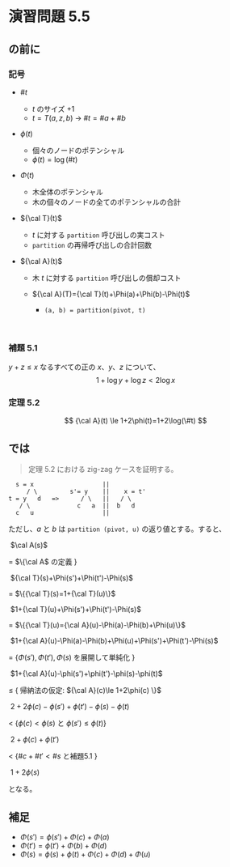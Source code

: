 # 演習問題 5.5

## の前に

### 記号

- $\#t$
  - $t$ のサイズ $+1$
  - $t=T(a,z,b)\  \rightarrow\  \#t=\#a+\#b$ 

- $\phi(t)$
  - 個々のノードのポテンシャル
  - $\phi(t)=\log(\#t)$

- $\Phi(t)$

  - 木全体のポテンシャル
  - 木の個々のノードの全てのポテンシャルの合計

- ${\cal T}(t)$
  -  $t$ に対する `partition` 呼び出しの実コスト
  -  `partition` の再帰呼び出しの合計回数

- ${\cal A}(t)$
  - 木 $t$ に対する `partition` 呼び出しの償却コスト

  - ${\cal A}(T)={\cal T}(t)+\Phi(a)+\Phi(b)-\Phi(t)$

    - `(a, b) = partition(pivot, t)`

    ​

### 補題 5.1

$y+z\le x$ なるすべての正の $x$、$y$、$z$ について、
$$
1+\log y +\log z<2\log x
$$

### 定理 5.2

$$
{\cal A}(t) \le 1+2\phi(t)=1+2\log(\#t)
$$

## では

>  定理 5.2 における zig-zag ケースを証明する。

```
  s = x                   ||
     / \         s'= y    ||    x = t'
t = y   d   =>      / \   ||   / \
   / \             c   a  ||  b   d
  c   u                   ||
```

ただし、$a$ と $b$  は `partition (pivot, u)` の返り値とする。すると、

​	$\cal A(s)$

$=$ 		$\{\cal A$ の定義 $\}$

​	${\cal T}(s)+\Phi(s')+\Phi(t')-\Phi(s)$

$=$ 		$\{{\cal T}(s)=1+{\cal T}(u)\}$

​	$1+{\cal T}(u)+\Phi(s')+\Phi(t')-\Phi(s)$

$=$		$\{{\cal T}(u)={\cal A}(u)-\Phi(a)-\Phi(b)+\Phi(u)\}$

​	$1+{\cal A}(u)-\Phi(a)-\Phi(b)+\Phi(u)+\Phi(s')+\Phi(t')-\Phi(s)$

$=$		$\{\Phi(s'), \Phi(t'), \Phi(s)$ を展開して単純化 $\}$

​	$1+{\cal A}(u)-\phi(s')+\phi(t')-\phi(s)-\phi(t)$

$\le$ 		$\{$ 帰納法の仮定: ${\cal A}(c)\le 1+2\phi(c) \}$

​	$2+2\phi(c)-\phi(s')+\phi(t')-\phi(s)-\phi(t)$

$<$		$\{\phi(c)<\phi(s)$ と $\phi(s')\le\phi(t)\}$

​	$2+\phi(c)+\phi(t')$

$<$		$\{\#c+\#t'<\#s$ と補題5.1 $\}$

​	$1+2\phi(s)$

となる。

## 補足

- $\Phi(s')=\phi(s')+\Phi(c)+\Phi(a)$
- $\Phi(t')=\phi(t')+\Phi(b)+\Phi(d)$
- $\Phi(s)=\phi(s)+\phi(t)+\Phi(c)+\Phi(d)+\Phi(u)$

